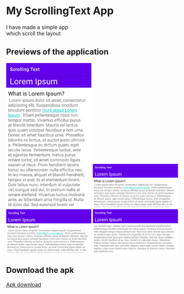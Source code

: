 # My ScrollingText App

I have made a simple app
<br>
which scroll the layout
 
## Previews of the application

<img title="" src="https://github.com/rohan-goyal-rg/CDM/blob/main/ScrollingText/1.jpg" alt="" width="231">
<img title="" src="https://github.com/rohan-goyal-rg/CDM/blob/main/ScrollingText/2.jpg" alt="" width="231">
<img title="" src="https://github.com/rohan-goyal-rg/CDM/blob/main/ScrollingText/3.jpg" alt="" width="231">
<img title="" src="https://github.com/rohan-goyal-rg/CDM/blob/main/ScrollingText/4.jpg" alt="" width="231">


## Download the apk

[Apk download](https://github.com/rohan-goyal-rg/CodeLab/releases/download/ScrollingText/app-debug.apk)